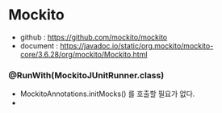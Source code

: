 # Mockito

* github : https://github.com/mockito/mockito
* document : https://javadoc.io/static/org.mockito/mockito-core/3.6.28/org/mockito/Mockito.html

### @RunWith(MockitoJUnitRunner.class)
- MockitoAnnotations.initMocks() 를 호출할 필요가 없다.
- 
<!--stackedit_data:
eyJoaXN0b3J5IjpbMTExNDE2NTExM119
-->